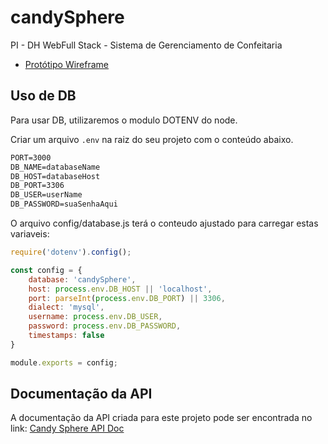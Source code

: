 # candySphere
PI - DH WebFull Stack - Sistema de Gerenciamento de Confeitaria

* [Protótipo Wireframe](https://www.figma.com/proto/MVsNgBtMtqjBIPfFQsv8wF/prototype?scaling=min-zoom&node-id=75%3A77)

## Uso de DB

Para usar DB, utilizaremos o modulo DOTENV do node.

Criar um arquivo `.env` na raiz do seu projeto com o conteúdo abaixo.

```txt
PORT=3000
DB_NAME=databaseName
DB_HOST=databaseHost
DB_PORT=3306
DB_USER=userName
DB_PASSWORD=suaSenhaAqui
```

O arquivo config/database.js terá o conteudo ajustado para carregar estas variaveis:

```js
require('dotenv').config();

const config = {
    database: 'candySphere',
    host: process.env.DB_HOST || 'localhost',
    port: parseInt(process.env.DB_PORT) || 3306,
    dialect: 'mysql',
    username: process.env.DB_USER,
    password: process.env.DB_PASSWORD,
    timestamps: false
}

module.exports = config;
```

## Documentação da API

A documentação da API criada para este projeto pode ser encontrada no link: [Candy Sphere API Doc](https://app.swaggerhub.com/apis-docs/rastapf/candy-sphere/0.1.0)
